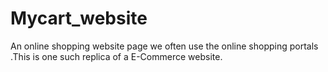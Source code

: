 # Mycart_website
An online shopping website page
we often use the online shopping portals .This is one such replica of a E-Commerce website.
